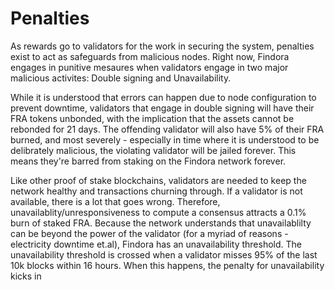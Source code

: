 # Penalties

As rewards go to validators for the work in securing the system, penalties exist to act as safeguards from malicious nodes. Right now, Findora engages in punitive mesaures when validators engage in two major malicious activites: Double signing and Unavailability.

While it is understood that errors can happen due to node configuration to prevent downtime, validators that engage in double signing will have their FRA tokens unbonded, with the implication that the assets cannot be rebonded for 21 days. The offending validator will also have 5% of their FRA burned, and most severely - especially in time where it is understood to be delibrately malicious, the violating validator will be jailed forever. This means they're barred from staking on the Findora network forever.

Like other proof of stake blockchains, validators are needed to keep the network healthy and transactions churning through. If a validator is not available, there is a lot that goes wrong. Therefore, unavailablity/unresponsiveness to compute a consensus attracts a 0.1% burn of staked FRA. Because the network understands that unavailablilty can be beyond the power of the validator (for a myriad of reasons - electricity downtime et.al), Findora has an unavailability threshold. The unavailability threshold is crossed when a validator misses 95% of the last 10k blocks within 16 hours. When this happens, the penalty for unavailability kicks in
